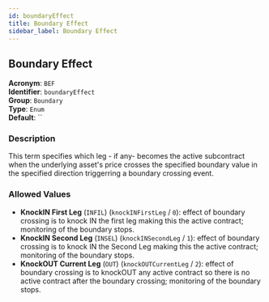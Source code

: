 ```yaml
---
id: boundaryEffect
title: Boundary Effect
sidebar_label: Boundary Effect
---
```


## Boundary Effect

**Acronym**: `BEF`  
**Identifier**: `boundaryEffect`  
**Group**: `Boundary`  
**Type**: `Enum`  
**Default**: ``  

### Description
This term specifies which leg - if any-  becomes the active subcontract  when the underlying asset's price crosses the specified boundary value in the specified direction triggerring a boundary crossing event.

### Allowed Values
- **KnockIN First Leg** (`INFIL`) (`knockINFirstLeg` / `0`): effect of boundary crossing is to knock IN the first leg making this the active contract; monitoring of the boundary stops.
- **KnockIN Second Leg** (`INSEL`) (`knockINSecondLeg` / `1`): effect of boundary crossing is to knock IN the Second Leg making this the active contract; monitoring of the boundary stops.
- **KnockOUT Current Leg** (`OUT`) (`knockOUTCurrentLeg` / `2`): effect of boundary crossing is to knockOUT any active contract so there is no active contract after the boundary crossing; monitoring of the boundary stops.
